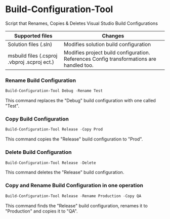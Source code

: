 # Build-Configuration-Tool
Script that Renames, Copies &amp; Deletes Visual Studio Build Configurations

Supported files | Changes
--- | ---
Solution files (.sln) | Modifies solution build configuration
msbuild files (.csproj .vbproj .scproj ect.) | Modifies project build configuration. References Config transformations are handled too.

### Rename Build Configuration
```powershell
Build-Configuration-Tool Debug -Rename Test
```
This command replaces the "Debug" build configuration with one called "Test".

### Copy Build Configuration
```powershell
Build-Configuration-Tool Release -Copy Prod
```
This command copies the "Release" build configuration to "Prod".

### Delete Build Configuration
```powershell
Build-Configuration-Tool Release -Delete
```
This command deletes the "Release" build configuration.

### Copy and Rename Build Configuration in one operation 
```powershell
Build-Configuration-Tool Release -Rename Production -Copy QA 
```
This command finds the "Release" build configuration, renames it to "Production" and copies it to "QA".
